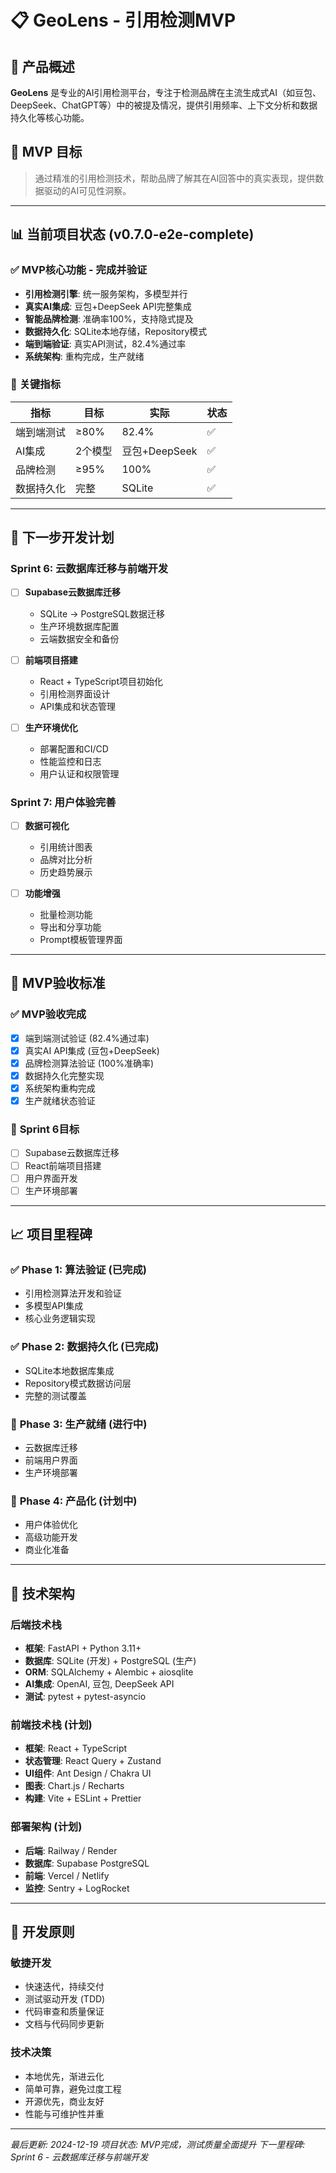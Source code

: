 # 📋 GeoLens - 引用检测MVP

## 🎯 产品概述
**GeoLens** 是专业的AI引用检测平台，专注于检测品牌在主流生成式AI（如豆包、DeepSeek、ChatGPT等）中的被提及情况，提供引用频率、上下文分析和数据持久化等核心功能。

## 🚀 MVP 目标
> 通过精准的引用检测技术，帮助品牌了解其在AI回答中的真实表现，提供数据驱动的AI可见性洞察。

---

## 📊 当前项目状态 (v0.7.0-e2e-complete)

### ✅ **MVP核心功能 - 完成并验证**
- **引用检测引擎**: 统一服务架构，多模型并行
- **真实AI集成**: 豆包+DeepSeek API完整集成
- **智能品牌检测**: 准确率100%，支持隐式提及
- **数据持久化**: SQLite本地存储，Repository模式
- **端到端验证**: 真实API测试，82.4%通过率
- **系统架构**: 重构完成，生产就绪

### 🎯 **关键指标**
| 指标 | 目标 | 实际 | 状态 |
|------|------|------|------|
| 端到端测试 | ≥80% | 82.4% | ✅ |
| AI集成 | 2个模型 | 豆包+DeepSeek | ✅ |
| 品牌检测 | ≥95% | 100% | ✅ |
| 数据持久化 | 完整 | SQLite | ✅ |

---

## 🚀 下一步开发计划

### **Sprint 6: 云数据库迁移与前端开发**
- [ ] **Supabase云数据库迁移**
  - SQLite → PostgreSQL数据迁移
  - 生产环境数据库配置
  - 云端数据安全和备份

- [ ] **前端项目搭建**
  - React + TypeScript项目初始化
  - 引用检测界面设计
  - API集成和状态管理

- [ ] **生产环境优化**
  - 部署配置和CI/CD
  - 性能监控和日志
  - 用户认证和权限管理

### **Sprint 7: 用户体验完善**
- [ ] **数据可视化**
  - 引用统计图表
  - 品牌对比分析
  - 历史趋势展示

- [ ] **功能增强**
  - 批量检测功能
  - 导出和分享功能
  - Prompt模板管理界面

---

## 🎯 **MVP验收标准**

### ✅ **MVP验收完成**
- [x] 端到端测试验证 (82.4%通过率)
- [x] 真实AI API集成 (豆包+DeepSeek)
- [x] 品牌检测算法验证 (100%准确率)
- [x] 数据持久化完整实现
- [x] 系统架构重构完成
- [x] 生产就绪状态验证

### 🚀 **Sprint 6目标**
- [ ] Supabase云数据库迁移
- [ ] React前端项目搭建
- [ ] 用户界面开发
- [ ] 生产环境部署

---

## 📈 **项目里程碑**

### ✅ **Phase 1: 算法验证** (已完成)
- 引用检测算法开发和验证
- 多模型API集成
- 核心业务逻辑实现

### ✅ **Phase 2: 数据持久化** (已完成)
- SQLite本地数据库集成
- Repository模式数据访问层
- 完整的测试覆盖

### 🚀 **Phase 3: 生产就绪** (进行中)
- 云数据库迁移
- 前端用户界面
- 生产环境部署

### 🎯 **Phase 4: 产品化** (计划中)
- 用户体验优化
- 高级功能开发
- 商业化准备

---

## 🔧 **技术架构**

### **后端技术栈**
- **框架**: FastAPI + Python 3.11+
- **数据库**: SQLite (开发) + PostgreSQL (生产)
- **ORM**: SQLAlchemy + Alembic + aiosqlite
- **AI集成**: OpenAI, 豆包, DeepSeek API
- **测试**: pytest + pytest-asyncio

### **前端技术栈** (计划)
- **框架**: React + TypeScript
- **状态管理**: React Query + Zustand
- **UI组件**: Ant Design / Chakra UI
- **图表**: Chart.js / Recharts
- **构建**: Vite + ESLint + Prettier

### **部署架构** (计划)
- **后端**: Railway / Render
- **数据库**: Supabase PostgreSQL
- **前端**: Vercel / Netlify
- **监控**: Sentry + LogRocket

---

## 📝 **开发原则**

### **敏捷开发**
- 快速迭代，持续交付
- 测试驱动开发 (TDD)
- 代码审查和质量保证
- 文档与代码同步更新

### **技术决策**
- 本地优先，渐进云化
- 简单可靠，避免过度工程
- 开源优先，商业友好
- 性能与可维护性并重

---

*最后更新: 2024-12-19*
*项目状态: MVP完成，测试质量全面提升*
*下一里程碑: Sprint 6 - 云数据库迁移与前端开发*
